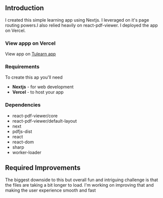 
## Introduction
I created this simple learning app using Nextjs. I leveraged on it's page routing powers.I also relied heavily on react-pdf-viewer. I deployed the app on Vercel.

### View appp on Vercel

View app on [Tulearn app](https://tulearn.vercel.app)

### Requirements
To create this ap you'll need 

- **Nextjs** - for web development
- **Vercel** - to host your app 



### Dependencies
- react-pdf-viewer/core
- react-pdf-viewer/default-layout
- next
- pdfjs-dist
-  react
- react-dom
- sharp
- worker-loader




## Required Improvements
The biggest downside to this but overall  fun and intriguing challenge is that the files are taking a bit longer to load. I'm working on improving that and making the user experience smooth and fast
